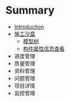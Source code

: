 # Summary

* [Introduction](README.md)
* [施工沙盘](SGBIM/readme.md)
    * [模型树](SGBIM/modelTree.md)
    * [构件属性信息查看](SGBIM/gjInfo.md)
* 进度管理
* 质量管理
* 资料管理
* 问题管理
* 项目详情
* 监控管理

